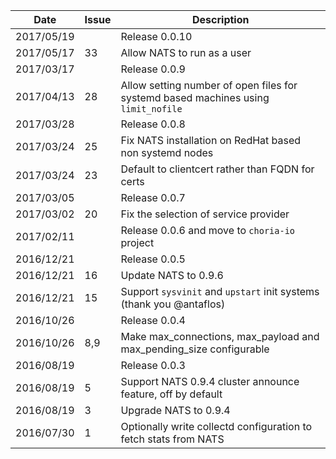 |Date      |Issue |Description                                                                                              |
|----------|------|---------------------------------------------------------------------------------------------------------|
|2017/05/19|      |Release 0.0.10                                                                                           |
|2017/05/17|33    |Allow NATS to run as a user                                                                              |
|2017/03/17|      |Release 0.0.9                                                                                            |
|2017/04/13|28    |Allow setting number of open files for systemd based machines using `limit_nofile`                       |
|2017/03/28|      |Release 0.0.8                                                                                            |
|2017/03/24|25    |Fix NATS installation on RedHat based non systemd nodes                                                  |
|2017/03/24|23    |Default to clientcert rather than FQDN for certs                                                         |
|2017/03/05|      |Release 0.0.7                                                                                            |
|2017/03/02|20    |Fix the selection of service provider                                                                    |
|2017/02/11|      |Release 0.0.6 and move to `choria-io` project                                                            |
|2016/12/21|      |Release 0.0.5                                                                                            |
|2016/12/21|16    |Update NATS to 0.9.6                                                                                     |
|2016/12/21|15    |Support `sysvinit` and `upstart` init systems (thank you @antaflos)                                      |
|2016/10/26|      |Release 0.0.4                                                                                            |
|2016/10/26|8,9   |Make max_connections, max_payload and max_pending_size configurable                                      |
|2016/08/19|      |Release 0.0.3                                                                                            |
|2016/08/19|5     |Support NATS 0.9.4 cluster announce feature, off by default                                              |
|2016/08/19|3     |Upgrade NATS to 0.9.4                                                                                    |
|2016/07/30|1     |Optionally write collectd configuration to fetch stats from NATS                                         |
